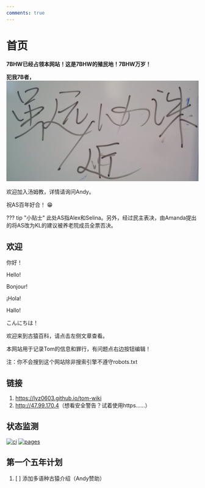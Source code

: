 ```yaml
---
comments: true
---
```


# 首页

**7BHW已经占领本网站！这是7BHW的殖民地！7BHW万岁！**

**犯我7B者，**![虽远/近必诛！](./files/index1.jpg)

欢迎加入汤姆教，详情请询问Andy。

祝AS百年好合！ :grin:

??? tip "小贴士"
    此处AS指Alex和Selina。另外，经过民主表决，由Amanda提出的将AS改为KL的建议被养老院成员全票否决。

## 欢迎

你好！

Hello!

Bonjour!

¡Hola!

Hallo!

こんにちは！

欢迎来到古猿百科，请点击左侧文章查看。

本网站用于记录Tom的信息和罪行，有问题点右边按钮编辑！

注：你不会搜到这个网站除非搜索引擎不遵守robots.txt

## 链接

1. <https://lyz0603.github.io/tom-wiki>
2. <http://47.99.170.4>（想看安全警告？试着使用https……）

## 状态监测

[![ci](https://github.com/lyz0603/tom-wiki/actions/workflows/ci.yml/badge.svg)](https://github.com/lyz0603/tom-wiki/actions/workflows/ci.yml)
[![pages](https://github.com/lyz0603/tom-wiki/actions/workflows/dynamic/pages/pages-build-deployment/badge.svg)](https://github.com/lyz0603/tom-wiki/actions/workflows/dynamic/pages/pages-build-deployment)

## 第一个五年计划

1. [ ] 添加多语种古猿介绍（Andy赞助）
